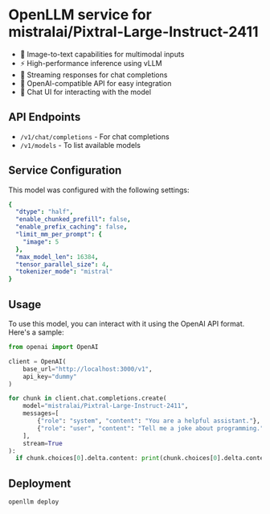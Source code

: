 # OpenLLM service for mistralai/Pixtral-Large-Instruct-2411

- 📸 Image-to-text capabilities for multimodal inputs
- ⚡ High-performance inference using vLLM
- 💬 Streaming responses for chat completions
- 🔄 OpenAI-compatible API for easy integration
- 🎨 Chat UI for interacting with the model

## API Endpoints

- `/v1/chat/completions` - For chat completions
- `/v1/models` - To list available models

## Service Configuration

This model was configured with the following settings:

```yaml
{
  "dtype": "half",
  "enable_chunked_prefill": false,
  "enable_prefix_caching": false,
  "limit_mm_per_prompt": {
    "image": 5
  },
  "max_model_len": 16384,
  "tensor_parallel_size": 4,
  "tokenizer_mode": "mistral"
}
```

## Usage

To use this model, you can interact with it using the OpenAI API format. Here's a sample:

```python
from openai import OpenAI

client = OpenAI(
    base_url="http://localhost:3000/v1",
    api_key="dummy"
)

for chunk in client.chat.completions.create(
    model="mistralai/Pixtral-Large-Instruct-2411",
    messages=[
        {"role": "system", "content": "You are a helpful assistant."},
        {"role": "user", "content": "Tell me a joke about programming."}
    ],
    stream=True
):
  if chunk.choices[0].delta.content: print(chunk.choices[0].delta.content, end="")
```

## Deployment

```bash
openllm deploy 
``` 